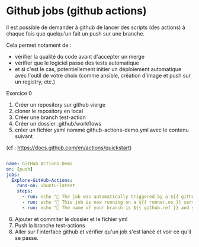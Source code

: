 # Github jobs (github actions)

Il est possible de demander à github de lancer des scripts (des actions)
à chaque fois que quelqu'un fait un push sur une branche. 

Cela permet notament de : 
- vérifier la qualité du code avant d'accepter un merge
- vérifier que le logiciel passe des tests automatique
- et si c'est le cas, potentiellement initier un déploiement automatique avec l'outil de votre choix (comme ansible, création d'image et push sur un registry, etc.)


Exercice 0

1. Créer un repository sur github vierge 
2. cloner le repository en local 
3. Créer une branch test-action
4. Créer un dossier .github/workflows
5. créer un fichier yaml nommé github-actions-demo.yml avec le contenu suivant

(cf  : https://docs.github.com/en/actions/quickstart)

```yaml

name: GitHub Actions Demo
on: [push]
jobs:
  Explore-GitHub-Actions:
    runs-on: ubuntu-latest
    steps:
      - run: echo "🎉 The job was automatically triggered by a ${{ github.event_name }} event."
      - run: echo "🐧 This job is now running on a ${{ runner.os }} server hosted by GitHub!"
      - run: echo "🔎 The name of your branch is ${{ github.ref }} and your repository is ${{ github.repository }}."

```

6. Ajouter et commiter le dossier et le fichier yml
7. Push la branche test-actions
8. Aller sur l'interface github et vérifier qu'un job s'est lancé et voir ce qu'il se passe. 





